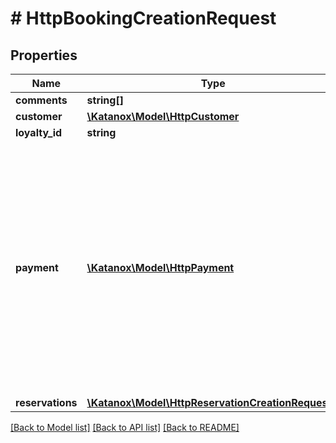 # # HttpBookingCreationRequest

## Properties

Name | Type | Description | Notes
------------ | ------------- | ------------- | -------------
**comments** | **string[]** |  | [optional]
**customer** | [**\Katanox\Model\HttpCustomer**](HttpCustomer.md) |  |
**loyalty_id** | **string** |  | [optional]
**payment** | [**\Katanox\Model\HttpPayment**](HttpPayment.md) | The payment field is required only if you provide your own credit cards for suppliers. If you need clarification on your payment flow, please reach out to your account manager. | [optional]
**reservations** | [**\Katanox\Model\HttpReservationCreationRequest[]**](HttpReservationCreationRequest.md) |  |

[[Back to Model list]](../../README.md#models) [[Back to API list]](../../README.md#endpoints) [[Back to README]](../../README.md)
